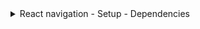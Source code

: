 <details>
<summary>React navigation - Setup - Dependencies</summary>

Main dependencies

```js
// npm install @react-navigation/native
// expo install react-native-screens react-native-safe-area-context

// npm install --save react-native-vector-icons
```

Native stack

```js
//  @react-navigation/native-stack
```

Bottom-tabs

```js
// npm install @react-navigation/bottom-tabs
// npm install --save react-native-vector-icons
```

Material Bottom-tabs

```js
// npm install @react-navigation/material-bottom-tabs
```

</details>
